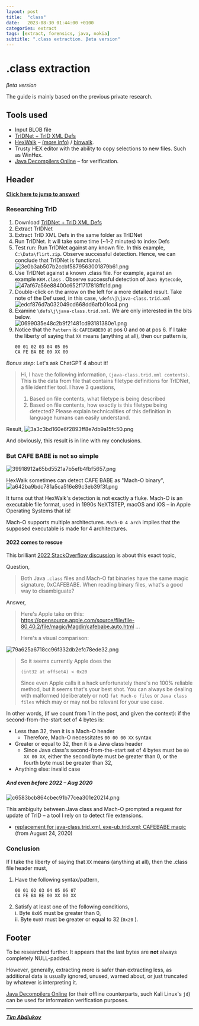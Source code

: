 ```yaml
---
layout: post
title:  "class"
date:   2023-08-30 01:44:00 +0100
categories: extract
tags: [extract, forensics, java, nokia]
subtitle: ".class extraction. βeta version"
---
```


# .class extraction
*βeta version*

The guide is mainly based on the previous private research.

## Tools used

* Input BLOB file  
* [TrIDNet + TrID XML Defs](https://mark0.net/soft-tridnet-e.html)  
* [HexWalk](https://github.com/gcarmix/HexWalk/) – [(more info)](https://github.com/TAbdiukov/extract/blob/main/JAR.md)  / <ins>binwalk</ins>.
* Trusty HEX editor with the ability to copy selections to new files. Such as WinHex.  
* [Java Decompilers Online](http://www.javadecompilers.com/) – for verification.

## Header

**[Click here to jump to answer!](./class.md#conclusion)**

### Researching TrID

1. Download [TrIDNet + TrID XML Defs](https://mark0.net/soft-tridnet-e.html)  
2. Extract TrIDNet
3. Extract TrID XML Defs in the same folder as TrIDNet
4. Run TrIDNet. It will take some time (~1-2 minutes) to index Defs
5. Test run: Run TrIDNet against any known file. In this example, `C:\Data\flirt.zip`. Observe successful detection. Hence, we can conclude that TrIDNet is functional.  
	![3e0b3ab507b2ccbf5879563001879b61.png](./_resources/3e0b3ab507b2ccbf5879563001879b61.png)
6. Use TrIDNet against a known .class file. For example, against an example `KKM.class` . Observe successful detection of `Java Bytecode`,  
	![47af67a56e88400c652f1717818ffc1d.png](./_resources/47af67a56e88400c652f1717818ffc1d.png)
7. Double-click on the arrow on the left for a more detailed result. Take note of the Def used, in this case, `\defs\j\java-class.trid.xml`  
	![edcf876d7a032049cd668dd6afb01cc4.png](./_resources/edcf876d7a032049cd668dd6afb01cc4.png)
8. Examine `\defs\j\java-class.trid.xml`. We are only interested in the bits below.  
	![0699035e48c2b9f21481cd93181380e1.png](./_resources/0699035e48c2b9f21481cd93181380e1.png)
9. Notice that the `Pattern` is: `CAFEBABE00` at pos 0 and `00` at pos 6. If I take the liberty of saying that `XX` means (anything at all), then our pattern is,
	```
	00 01 02 03 04 05 06
	CA FE BA BE 00 XX 00
	```

*Bonus step*: Let's ask ChatGPT 4 about it!
> Hi, I have the following information, ```(java-class.trid.xml contents)```. This is the data from file that contains filetype definitions for TrIDNet, a file identifier tool. I have 3 questions,
> 1. Based on file contents, what filetype is being described
> 2. Based on file contents, how exactly is this filetype being detected? Please explain technicalities of this definition in language humans can easily understand. 

Result,
	![3a3c3bd160e6f2893ff8e7db9a15fc50.png](./_resources/3a3c3bd160e6f2893ff8e7db9a15fc50.png)

And obviously, this result is in line with my conclusions.

### But CAFE BABE is not so simple

![39918912a65bd5521a7b5efb4fbf5657.png](./_resources/39918912a65bd5521a7b5efb4fbf5657.png)

HexWalk sometimes can detect CAFE BABE as "Mach-O binary",  
	![a642ba9bdc781a5ca516e89c3eb39f3f.png](./_resources/a642ba9bdc781a5ca516e89c3eb39f3f.png)

It turns out that HexWalk's detection is not exactly a fluke. Mach-O is an executable file format, used in 1990s NeXTSTEP, macOS and iOS – in Apple Operating Systems that is!

Mach-O supports multiple architectures. `Mach-O 4 arch` implies that the supposed executable is made for 4 architectures.

#### 2022 comes to rescue

This brilliant [2022 StackOverflow discussion](https://stackoverflow.com/q/73546728) is about this exact topic,

Question,  
> Both Java `.class` files and Mach-O fat binaries have the same magic signature, 0xCAFEBABE. When reading binary files, what's a good way to disambiguate?

Answer,  

> Here's Apple take on this:
https://opensource.apple.com/source/file/file-80.40.2/file/magic/Magdir/cafebabe.auto.html
> ...
> 
> Here's a visual comparison:

![79a625a6718cc96f332db2efc78ede32.png](./_resources/79a625a6718cc96f332db2efc78ede32.png)

>
> So it seems currently Apple does the 
>
>     (int32 at offset4) < 0x20 
>
> Since even Apple calls it a hack unfortunately there's no 100% reliable method, but it seems that's your best shot. You can always be dealing with malformed (deliberately or not) `fat Mach-o files` or `Java class files` which may or may not be relevant for your use case. 

In other words, (if we count from 1 in the post, and given the context): if the second-from-the-start set of 4 bytes is:

* Less than 32, then it is a Mach-O header
	* Therefore, Mach-O necessitates `00 00 00 XX` syntax
* Greater or equal to 32, then it is a Java class header
	* Since Java class's second-from-the-start set of 4 bytes must be `00 XX 00 XX`, either the second byte must be greater than 0, or the fourth byte must be greater than 32,
* Anything else: invalid case

##### And even before 2022 – Aug 2020

![c6583bcb864cbec91b77cea301e20214.png](./_resources/c6583bcb864cbec91b77cea301e20214.png)

This ambiguity between Java class and Mach-O prompted a request for update of TrID – a tool I rely on to detect file extensions.

* [replacement for java-class.trid.xml, exe-ub.trid.xml; CAFEBABE magic](https://mark0.net/forum/index.php?topic=801.0) (from August 24, 2020)


### Conclusion

If I take the liberty of saying that `XX` means (anything at all), then the .class file header must,  

1. Have the following syntax/pattern,

	```
	00 01 02 03 04 05 06 07
	CA FE BA BE 00 XX 00 XX
	```

2. Satisfy at least one of the following conditions,  
	i. Byte `0x05` must be greater than 0,  
	ii. Byte `0x07` must be greater or equal to 32 (`0x20` ).  
	
## Footer

To be researched further. It appears that the last bytes are **not** always completely NULL-padded.

However, generally, extracting more is safer than extracting less, as additional data is usually ignored, unused, warned about, or just truncated by whatever is interpreting it.

[Java Decompilers Online](http://www.javadecompilers.com/) (or their offline counterparts, such Kali Linux's `jd`) can be used for information verification purposes.
		
---------------------------------

***[Tim Abdiukov](https://github.com/TAbdiukov)***
